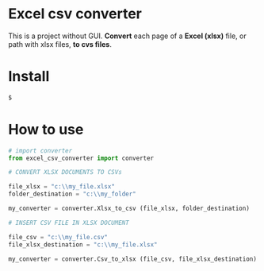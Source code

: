 # Excel csv converter
This is a project without GUI. 
**Convert** each page of a **Excel (xlsx)** file, or path with xlsx files, **to cvs files**.

# Install
``` bash
$
```


# How to use

``` python
# import converter
from excel_csv_converter import converter

# CONVERT XLSX DOCUMENTS TO CSVs

file_xlsx = "c:\\my_file.xlsx"
folder_destination = "c:\\my_folder"

my_converter = converter.Xlsx_to_csv (file_xlsx, folder_destination)

# INSERT CSV FILE IN XLSX DOCUMENT

file_csv = "c:\\my_file.csv"
file_xlsx_destination = "c:\\my_file.xlsx"

my_converter = converter.Csv_to_xlsx (file_csv, file_xlsx_destination)
```